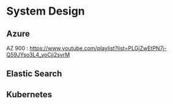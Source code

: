 # System Design 

## Azure 
AZ 900 : https://www.youtube.com/playlist?list=PLGjZwEtPN7j-Q59JYso3L4_yoCjj2syrM

## Elastic Search

## Kubernetes
